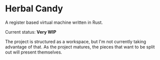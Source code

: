 # Herbal Candy

A register based virtual machine written in Rust.

Current status: **Very WIP**

The project is structured as a workspace, but I'm not currently taking advantage of that. As the project matures, the pieces that want to be split out will present themselves.
